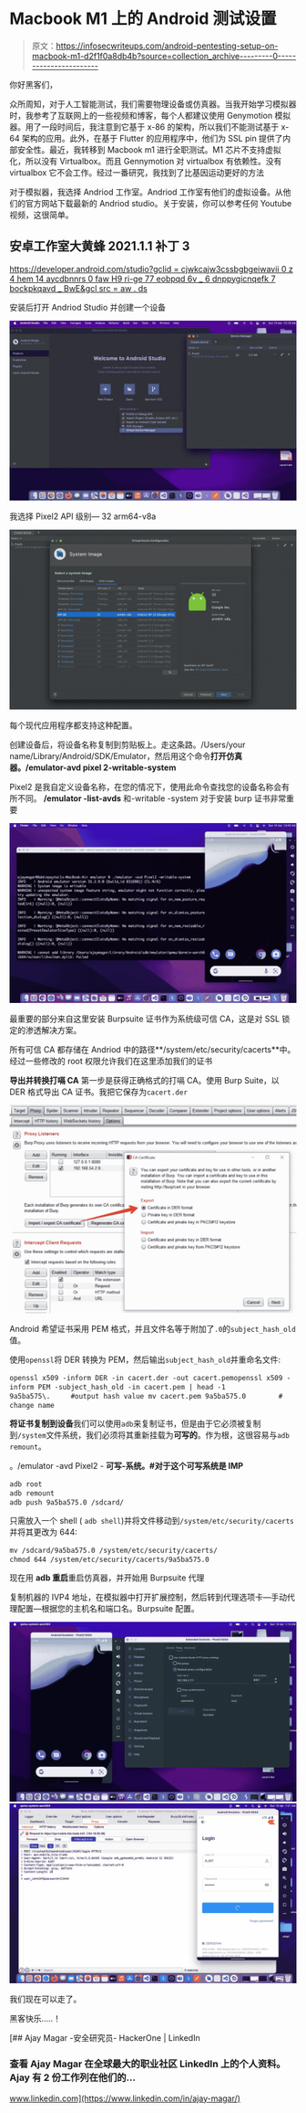 # Macbook M1 上的 Android 测试设置

> 原文：<https://infosecwriteups.com/android-pentesting-setup-on-macbook-m1-d2f1f0a8db4b?source=collection_archive---------0----------------------->

你好黑客们，

众所周知，对于人工智能测试，我们需要物理设备或仿真器。当我开始学习模拟器时，我参考了互联网上的一些视频和博客，每个人都建议使用 Genymotion 模拟器。用了一段时间后，我注意到它基于 x-86 的架构，所以我们不能测试基于 x-64 架构的应用。此外，在基于 Flutter 的应用程序中，他们为 SSL pin 提供了内部安全性。最近，我转移到 Macbook m1 进行全职测试。M1 芯片不支持虚拟化，所以没有 Virtualbox。而且 Gennymotion 对 virtualbox 有依赖性。没有 virtualbox 它不会工作。经过一番研究，我找到了比基因运动更好的方法

对于模拟器，我选择 Andriod 工作室。Andriod 工作室有他们的虚拟设备。从他们的官方网站下载最新的 Andriod studio。关于安装，你可以参考任何 Youtube 视频，这很简单。

## 安卓工作室大黄蜂 2021.1.1 补丁 3

[https://developer.android.com/studio?gclid = cjwkcajw3cssbgbgeiwavii 0 z 4 hem 14 aycdbnnrs 0 faw H9 ri-ge 77 eobpqd 6v _ 6 dnppygicnqefk 7 bockpkqavd _ BwE&gcl src = aw . ds](https://developer.android.com/studio?gclid=CjwKCAjw3cSSBhBGEiwAVII0Z4hEm14aycDbNNrS0fAwH9rI-Ge77EObpqD6V_6DnppYgICNQEfk7BoCKPkQAvD_BwE&gclsrc=aw.ds)

安装后打开 Andriod Studio 并创建一个设备

![](img/19a3cf52acaa37ca0346c188bf4745c1.png)

我选择 Pixel2 API 级别— 32 arm64-v8a

![](img/205a3fc9e47f1dc576d7e3c5dc11262d.png)

每个现代应用程序都支持这种配置。

创建设备后，将设备名称复制到剪贴板上。走这条路。/Users/your name/Library/Android/SDK/Emulator，然后用这个命令**打开仿真器。/emulator-avd pixel 2-writable-system**

Pixel2 是我自定义设备名称，在您的情况下，使用此命令查找您的设备名称会有所不同。 **/emulator -list-avds** 和-writable -system 对于安装 burp 证书非常重要

![](img/4468a31954d071e03494aee527739305.png)

最重要的部分来自这里安装 Burpsuite 证书作为系统级可信 CA，这是对 SSL 锁定的渗透解决方案。

所有可信 CA 都存储在 Andriod 中的路径**/system/etc/security/cacerts**中。经过一些修改的 root 权限允许我们在这里添加我们的证书

**导出并转换打嗝 CA** 第一步是获得正确格式的打嗝 CA。使用 Burp Suite，以 DER 格式导出 CA 证书。我把它保存为`cacert.der`

![](img/c61a939ac5cb1e6679426a44522960a0.png)

Android 希望证书采用 PEM 格式，并且文件名等于附加了`.0`的`subject_hash_old`值。

使用`openssl`将 DER 转换为 PEM，然后输出`subject_hash_old`并重命名文件:

```
openssl x509 -inform DER -in cacert.der -out cacert.pemopenssl x509 -inform PEM -subject_hash_old -in cacert.pem | head -1
9a5ba575\.     #output hash value mv cacert.pem 9a5ba575.0        # change name 
```

**将证书复制到设备**我们可以使用`adb`来复制证书，但是由于它必须被复制到`/system`文件系统，我们必须将其重新挂载为**可写的**。作为根，这很容易与`adb remount`。

。/emulator -avd Pixel2 - **可写-系统。#对于这个可写系统是 IMP**

```
adb root
adb remount
adb push 9a5ba575.0 /sdcard/
```

只需放入一个 shell ( `adb shell`)并将文件移动到`/system/etc/security/cacerts`并将其更改为 644:

```
mv /sdcard/9a5ba575.0 /system/etc/security/cacerts/
chmod 644 /system/etc/security/cacerts/9a5ba575.0
```

现在用 **adb 重启**重启仿真器，并开始用 Burpsuite 代理

复制机器的 IVP4 地址，在模拟器中打开扩展控制，然后转到代理选项卡—手动代理配置—根据您的主机名和端口名。Burpsuite 配置。

![](img/401daa37cb98949175bd5efb38b29430.png)![](img/a057cfabb190385eb9221ed276645057.png)

我们现在可以走了。

黑客快乐…..！

[](https://www.linkedin.com/in/ajay-magar/) [## Ajay Magar -安全研究员- HackerOne | LinkedIn

### 查看 Ajay Magar 在全球最大的职业社区 LinkedIn 上的个人资料。Ajay 有 2 份工作列在他们的…

www.linkedin.com](https://www.linkedin.com/in/ajay-magar/)